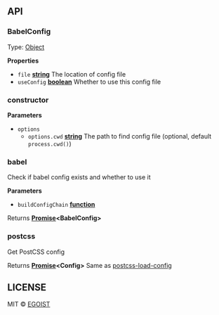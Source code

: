 ## API

<!-- Generated by documentation.js. Update this documentation by updating the source code. -->

### BabelConfig

Type: [Object](https://developer.mozilla.org/en-US/docs/Web/JavaScript/Reference/Global_Objects/Object)

**Properties**

-   `file` **[string](https://developer.mozilla.org/en-US/docs/Web/JavaScript/Reference/Global_Objects/String)** The location of config file
-   `useConfig` **[boolean](https://developer.mozilla.org/en-US/docs/Web/JavaScript/Reference/Global_Objects/Boolean)** Whether to use this config file

### constructor

**Parameters**

-   `options`  
    -   `options.cwd` **[string](https://developer.mozilla.org/en-US/docs/Web/JavaScript/Reference/Global_Objects/String)** The path to find config file (optional, default `process.cwd()`)

### babel

Check if babel config exists and whether to use it

**Parameters**

-   `buildConfigChain` **[function](https://developer.mozilla.org/en-US/docs/Web/JavaScript/Reference/Statements/function)** 

Returns **[Promise](https://developer.mozilla.org/en-US/docs/Web/JavaScript/Reference/Global_Objects/Promise)&lt;BabelConfig>** 

### postcss

Get PostCSS config

Returns **[Promise](https://developer.mozilla.org/en-US/docs/Web/JavaScript/Reference/Global_Objects/Promise)&lt;Config>** Same as [postcss-load-config](https://github.com/michael-ciniawsky/postcss-load-config)

## LICENSE

MIT © [EGOIST](https://github.com/egoist)
